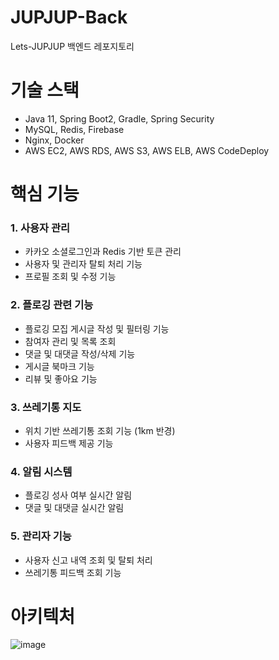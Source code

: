 # JUPJUP-Back
Lets-JUPJUP 백엔드 레포지토리
# 기술 스택
- Java 11, Spring Boot2, Gradle, Spring Security
- MySQL, Redis, Firebase
- Nginx, Docker
- AWS EC2, AWS RDS, AWS S3, AWS ELB, AWS CodeDeploy
# 핵심 기능
### 1. 사용자 관리
- 카카오 소셜로그인과 Redis 기반 토큰 관리
- 사용자 및 관리자 탈퇴 처리 기능
- 프로필 조회 및 수정 기능

### 2. 플로깅 관련 기능
- 플로깅 모집 게시글 작성 및 필터링 기능
- 참여자 관리 및 목록 조회
- 댓글 및 대댓글 작성/삭제 기능
- 게시글 북마크 기능
- 리뷰 및 좋아요 기능

### 3. 쓰레기통 지도
- 위치 기반 쓰레기통 조회 기능 (1km 반경)
- 사용자 피드백 제공 기능

### 4. 알림 시스템
- 플로깅 성사 여부 실시간 알림
- 댓글 및 대댓글 실시간 알림

### 5. 관리자 기능
- 사용자 신고 내역 조회 및 탈퇴 처리
- 쓰레기통 피드백 조회 기능
# 아키텍처
![image](https://github.com/user-attachments/assets/9a86a640-33d4-43ef-a90f-e489767920eb)

